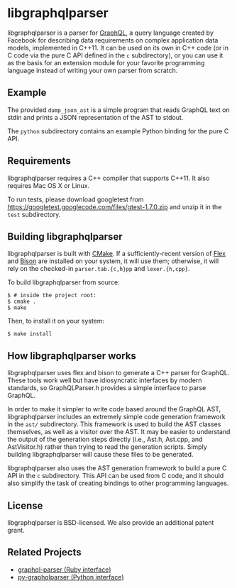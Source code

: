 # libgraphqlparser

libgraphqlparser is a parser for
[GraphQL](http://facebook.github.io/graphql/), a query language
created by Facebook for describing data requirements on complex
application data models, implemented in C++11. It can be used on its
own in C++ code (or in C code via the pure C API defined in the `c`
subdirectory), or you can use it as the basis for an extension module
for your favorite programming language instead of writing your own
parser from scratch.

## Example

The provided `dump_json_ast` is a simple program that reads GraphQL
text on stdin and prints a JSON representation of the AST to stdout.

The `python` subdirectory contains an example Python binding for the
pure C API.

## Requirements

libgraphqlparser requires a C++ compiler that supports C++11. It
also requires Mac OS X or Linux.

To run tests, please download googletest from
https://googletest.googlecode.com/files/gtest-1.7.0.zip and unzip it
in the `test` subdirectory.

## Building libgraphqlparser

libgraphqlparser is built with [CMake](http://www.cmake.org/). If a
sufficiently-recent version of [Flex](http://flex.sourceforge.net/) and [Bison](http://www.gnu.org/software/bison/) are installed on your
system, it will use them; otherwise, it will rely on the checked-in
`parser.tab.{c,h}pp` and `lexer.{h,cpp}`.

To build libgraphqlparser from source:

```
$ # inside the project root:
$ cmake .
$ make
```

Then, to install it on your system:

```
$ make install
```

## How libgraphqlparser works

libgraphqlparser uses flex and bison to generate a C++ parser for
GraphQL. These tools work well but have idiosyncratic interfaces by
modern standards, so GraphQLParser.h provides a simple interface to
parse GraphQL.

In order to make it simpler to write code based around the GraphQL
AST, libgraphqlparser includes an extremely simple code generation
framework in the `ast/` subdirectory. This framework is used to build
the AST classes themselves, as well as a visitor over the AST. It may
be easier to understand the output of the generation steps directly
(i.e., Ast.h, Ast.cpp, and AstVisitor.h) rather than trying to read
the generation scripts. Simply building libgraphqlparser will cause
these files to be generated.

libgraphqlparser also uses the AST generation framework to build a
pure C API in the `c` subdirectory. This API can be used from C code,
and it should also simplify the task of creating bindings to other
programming languages.

## License
libgraphqlparser is BSD-licensed. We also provide an additional patent grant.

## Related Projects

- [graphql-parser (Ruby interface)](https://github.com/Shopify/graphql-parser)
- [py-graphqlparser (Python interface)](https://github.com/elastic-coders/py-graphqlparser)
